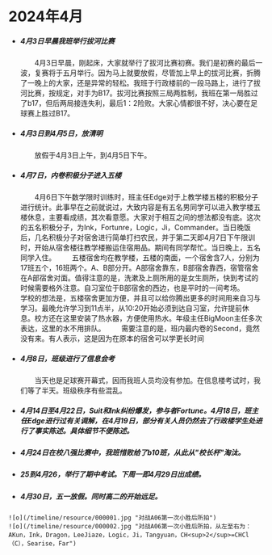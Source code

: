# 2024年4月
   + ##### 4月3日早晨我班举行拔河比赛
     &emsp;&emsp;4月3日早晨，刚起床，大家就举行了拔河比赛初赛。我们是初赛的最后一波，复赛将于五月举行。因为马上就要放假，尽管加上早上的拔河比赛，折腾了一晚上的大家，还是异常的轻松。我班于行政楼前的一段马路上，进行了拔河比赛，按规定，对手为B17。拔河比赛按照三局两胜制，我班在第一局胜过了b17，但后两局接连失利，最后1：2险败。大家心情都很不好，决心要在足球赛上胜过B17。
   + ##### 4月3日到4月5日，放清明
     &emsp;&emsp;放假于4月3日上午，到4月5日下午。
   + ##### 4月7日，内卷积极分子进入五楼
     &emsp;&emsp;4月6日下午数学限时训练时，班主任Edge对于上教学楼五楼的积极分子进行统计。此事早在之前就说过，大致内容是有五名男同学可以进入教学楼五楼休息，主要看成绩，其次看意愿。大家对于相互之间的想法都没有底。这次的五名积极分子，为Ink，Fortunre，Logic，Ji，Commander。当日晚饭后，几名积极分子对宿舍进行简单打扫农民，并于第二天即4月7日下午限训时，开始从宿舍楼往教学楼搬运住宿用品。期间有同学帮忙。当日晚上，五名同学入住。
     &emsp;&emsp;五楼宿舍均在教学楼，五楼的南面，一个宿舍含7人，分别为17班五个，16班两个。A、B部分开。A部宿舍靠东，B部宿舍靠西，宿管宿舍在A部宿舍对面。值得注意的是，洗漱及上厕所用的是女生厕所，快到考试的时候需要格外注意。自习室位于B部宿舍的西边，也是平时的一间考场。
     &emsp;&emsp;学校的想法是，五楼宿舍更加方便，并且可以给你腾出更多的时间用来自习与学习。最晚允许学习到11点半，从10:20开始必须到达自习室，允许提前休息。校方还在这里安装了热水器，方便使用热水。年级主任BigMoon主任多次表达，这里的水不用排队。
     &emsp;&emsp;需要注意的是，班内最内卷的Second，竟然没有来。有人表示，这是因为在原本的宿舍可以学更长时间
   + ##### 4月8日，班级进行了信息会考
     &emsp;&emsp;当天也是足球赛开幕式，因而我班人员均没有参加。在信息楼考试时，我们等了半天。班级秩序有些混乱。
   + ##### 4月14日至4月22日，Suit和Ink纠纷爆发，参与者Fortune。4月18日，班主任Edge进行过有关调解，在4月19日，部分有关人员仍然去了行政楼学生处进行了事实陈述。具体细节不便陈述。
   + ##### 4月24日在校八强比赛中，我班惜败给了b10班，从此从"校长杯"淘汰。
   + ##### 25到4月26，举行了期中考试。下周一即4月29日出成绩。
   + ##### 4月30日，五一放假。同时高二的开始远足。
    ![o](/timeline/resource/000001.jpg "对战A06第一次小胜后所拍")
    ![o](/timeline/resource/000002.jpg "对战A06第一次小胜后所拍，从左至右为：AKun，Ink，Dragon，LeeJiaze，Logic，Ji，Tangyuan，CH<sup>2</sup>=CHCl（C），Searise，Far")
